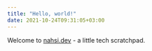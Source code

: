 ```yaml
---
title: "Hello, world!"
date: 2021-10-24T09:31:05+03:00
---
```


Welcome to [nahsi.dev](https://nahsi.dev) - a little tech scratchpad.
